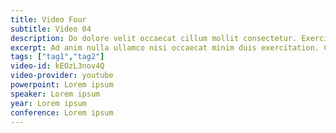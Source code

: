 ```yaml
---
title: Video Four
subtitle: Video 04
description: Do dolore velit occaecat cillum mollit consectetur. Exercitation occaecat veniam nulla fugiat in sunt ea nostrud incididunt. Amet deserunt anim excepteur cupidatat officia ex consectetur sint voluptate proident. Veniam Lorem cillum nostrud reprehenderit et nostrud dolor do officia laborum nulla sunt in exercitation.
excerpt: Ad anim nulla ullamco nisi occaecat minim duis exercitation. Consequat enim labore sunt consectetur mollit id nisi dolore voluptate anim.
tags: ["tag1","tag2"]
video-id: kEOzL3nov4Q
video-provider: youtube
powerpoint: Lorem ipsum
speaker: Lorem ipsum
year: Lorem ipsum
conference: Lorem ipsum
---
```

